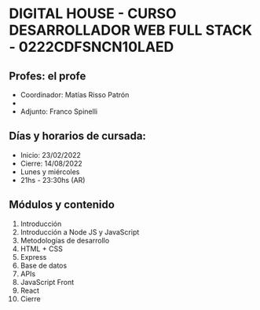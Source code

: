 # DIGITAL HOUSE - CURSO DESARROLLADOR WEB FULL STACK - 0222CDFSNCN10LAED


## Profes: el profe

- Coordinador: Matías Risso Patrón
- 
- Adjunto: Franco Spinelli


## Días y horarios de cursada:

- Inicio: 23/02/2022
- Cierre: 14/08/2022
- Lunes y miércoles 
- 21hs - 23:30hs (AR)


## Módulos y contenido 

1. Introducción
2. Introducción a Node JS y JavaScript
3. Metodologías de desarrollo
4. HTML + CSS
5. Express
6. Base de datos
7. APIs
8. JavaScript Front
9. React
10. Cierre